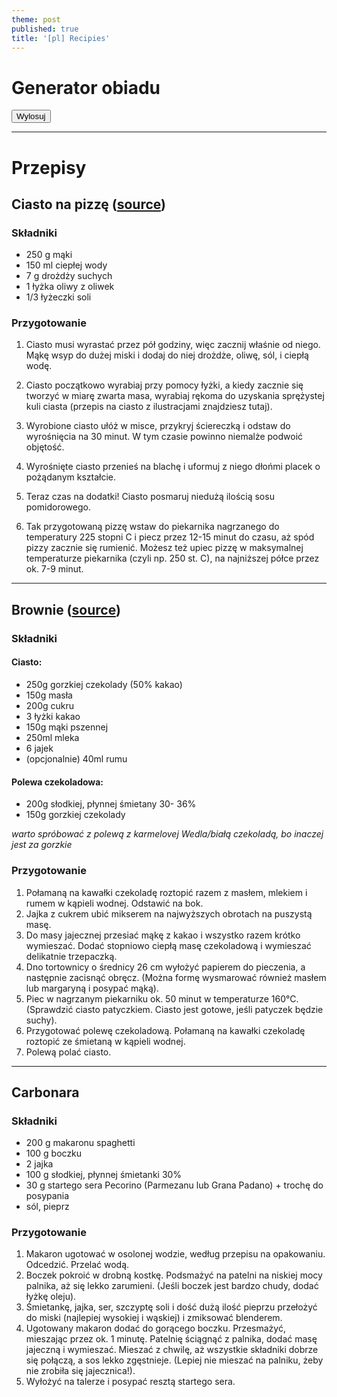```yaml
---
theme: post
published: true
title: '[pl] Recipies'
---
```

# Generator obiadu

<button id="generate" type="button">Wylosuj</button>
<div id="result"></div>
<script>
	document.getElementById('generate').addEventListener('click', function(e) {
    	const node = document.getElementById('result');
        node.innerHTML = 'Zobaczymy, co będzie w promocji';
    });
</script>

---

# Przepisy

## Ciasto na pizzę ([source](https://www.zajadam.pl/pizza/pizza-wegetarianska))

### Składniki
- 250 g mąki
- 150 ml ciepłej wody
- 7 g drożdży suchych
- 1 łyżka oliwy z oliwek
- 1/3 łyżeczki soli

### Przygotowanie
1. Ciasto musi wyrastać przez pół godziny, więc zacznij właśnie od niego. Mąkę wsyp do dużej miski i dodaj do niej drożdże, oliwę, sól, i ciepłą wodę.

2. Ciasto początkowo wyrabiaj przy pomocy łyżki, a kiedy zacznie się tworzyć w miarę zwarta masa, wyrabiaj rękoma do uzyskania sprężystej kuli ciasta (przepis na ciasto z ilustracjami znajdziesz tutaj).

3. Wyrobione ciasto ułóż w misce, przykryj ściereczką i odstaw do wyrośnięcia na 30 minut. W tym czasie powinno niemalże podwoić objętość.

4. Wyrośnięte ciasto przenieś na blachę i uformuj z niego dłońmi placek o pożądanym kształcie.

5. Teraz czas na dodatki! Ciasto posmaruj niedużą ilością sosu pomidorowego.

6. Tak przygotowaną pizzę wstaw do piekarnika nagrzanego do temperatury 225 stopni C i piecz przez 12-15 minut do czasu, aż spód pizzy zacznie się rumienić. Możesz też upiec pizzę w maksymalnej temperaturze piekarnika (czyli np. 250 st. C), na najniższej półce przez ok. 7-9 minut.

---

## Brownie ([source](https://www.domowe-wypieki.pl/przepisy/ciasta/221-soczyste-brownie))

### Składniki

#### Ciasto:
- 250g gorzkiej czekolady (50% kakao)
- 150g masła 
- 200g cukru 
- 3 łyżki kakao 
- 150g mąki pszennej
- 250ml mleka 
- 6 jajek 
- (opcjonalnie) 40ml rumu 

#### Polewa czekoladowa:
- 200g słodkiej, płynnej śmietany 30- 36%
- 150g gorzkiej czekolady 

*warto spróbować z polewą z karmelovej Wedla/białą czekoladą, bo inaczej jest za gorzkie*

### Przygotowanie

1. Połamaną na kawałki czekoladę roztopić razem z masłem, mlekiem i rumem w kąpieli wodnej. Odstawić na bok.
2. Jajka z cukrem ubić mikserem na najwyższych obrotach na puszystą masę.
3. Do masy jajecznej przesiać mąkę z kakao i wszystko razem krótko wymieszać. Dodać stopniowo ciepłą masę czekoladową i wymieszać delikatnie trzepaczką.
4. Dno tortownicy o średnicy 26 cm wyłożyć papierem do pieczenia, a następnie zacisnąć obręcz. (Można formę wysmarować również masłem lub margaryną i posypać mąką).
5. Piec w nagrzanym piekarniku ok. 50 minut w temperaturze 160°C. (Sprawdzić ciasto patyczkiem. Ciasto jest gotowe, jeśli patyczek będzie suchy).
6. Przygotować polewę czekoladową. Połamaną na kawałki czekoladę roztopić ze śmietaną w kąpieli wodnej.
7. Polewą polać ciasto.

---

## Carbonara 

### Składniki
- 200 g makaronu spaghetti
- 100 g boczku
- 2 jajka
- 100 g słodkiej, płynnej śmietanki 30%
- 30 g startego sera Pecorino (Parmezanu lub Grana Padano) + trochę do posypania 
- sól, pieprz

### Przygotowanie

1. Makaron ugotować w osolonej wodzie, według przepisu na opakowaniu. Odcedzić. Przelać wodą. 
2. Boczek pokroić w drobną kostkę. Podsmażyć na patelni na niskiej mocy palnika, aż się lekko zarumieni. (Jeśli boczek jest bardzo chudy, dodać łyżkę oleju). 
3. Śmietankę, jajka, ser, szczyptę soli i dość dużą ilość pieprzu przełożyć do miski (najlepiej wysokiej i wąskiej) i zmiksować blenderem. 
4. Ugotowany makaron dodać do gorącego boczku. Przesmażyć, mieszając przez ok. 1 minutę. Patelnię ściągnąć z palnika, dodać masę jajeczną i wymieszać. Mieszać z chwilę, aż wszystkie składniki dobrze się połączą, a sos lekko zgęstnieje. (Lepiej nie mieszać na palniku, żeby nie zrobiła się jajecznica!).
5. Wyłożyć na talerze i posypać resztą startego sera. 
